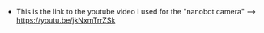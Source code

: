 - This is the link to the youtube video I used for the "nanobot camera"
--> https://youtu.be/jkNxmTrrZSk 
